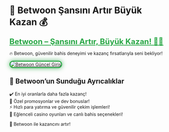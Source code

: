 <!-- Betwoon İçerik -->
# 🎯 Betwoon  Şansını Artır Büyük Kazan 💰

<a href="https://cutt.ly/Bwoon2025-giris" title="Betwoon Güncel Giriş" style="color: #28a745; font-size: 24px; font-weight: bold;">Betwoon – Şansını Artır, Büyük Kazan! 🎰💎</a>  

🔥 Betwoon, güvenilir bahis deneyimi ve kazanç fırsatlarıyla seni bekliyor!  

<a href="https://cutt.ly/Bwoon2025-giris" title="Betwoon Güncel Giriş">  
<img src="https://i.ibb.co/BtMhhf6/g-venligiris.jpg" alt="Betwoon Güncel Giriş" style="max-width: 100%; border: 3px solid #28a745; border-radius: 15px; box-shadow: 0px 0px 15px rgba(40, 167, 69, 0.8);">  
</a>  

## 🚀 Betwoon’un Sunduğu Ayrıcalıklar  
✔️ En iyi oranlarla daha fazla kazanç!  
🎁 Özel promosyonlar ve dev bonuslar!  
⚡️ Hızlı para yatırma ve güvenilir çekim işlemleri!  
🎲 Eğlenceli casino oyunları ve canlı bahis seçenekleri!  

💎 Betwoon ile kazancını artır!
